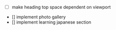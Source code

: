 - [ ] make heading top space dependent on viewport
- [] implement photo gallery
- [] implement learning japanese section
